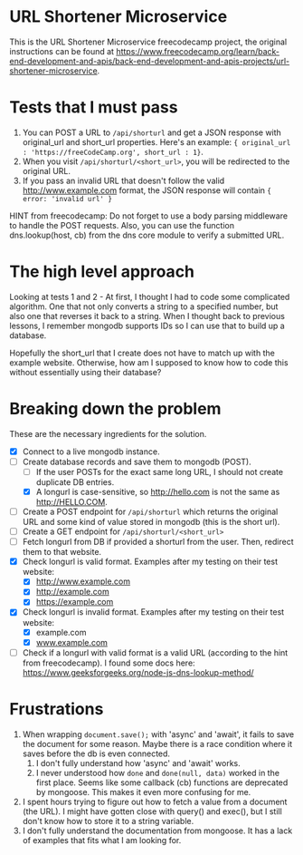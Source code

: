 # URL Shortener Microservice

This is the URL Shortener Microservice freecodecamp project, the original instructions can be found at https://www.freecodecamp.org/learn/back-end-development-and-apis/back-end-development-and-apis-projects/url-shortener-microservice.

# Tests that I must pass

1. You can POST a URL to `/api/shorturl` and get a JSON response with original_url and short_url properties. Here's an example: `{ original_url : 'https://freeCodeCamp.org', short_url : 1}`.
2. When you visit `/api/shorturl/<short_url>`, you will be redirected to the original URL.
3. If you pass an invalid URL that doesn't follow the valid http://www.example.com format, the JSON response will contain `{ error: 'invalid url' }`

HINT from freecodecamp: Do not forget to use a body parsing middleware to handle the POST requests. Also, you can use the function dns.lookup(host, cb) from the dns core module to verify a submitted URL.

# The high level approach

Looking at tests 1 and 2 - At first, I thought I had to code some complicated algorithm. One that not only converts a string to a specified number, but also one that reverses it back to a string. When I thought back to previous lessons, I remember mongodb supports IDs so I can use that to build up a database.

Hopefully the short_url that I create does not have to match up with the example website. Otherwise, how am I supposed to know how to code this without essentially using their database?

# Breaking down the problem

These are the necessary ingredients for the solution.

- [x] Connect to a live mongodb instance.
- [ ] Create database records and save them to mongodb (POST).
  - [ ] If the user POSTs for the exact same long URL, I should not create duplicate DB entries.
  - [x] A longurl is case-sensitive, so http://hello.com is not the same as http://HELLO.COM.
- [ ] Create a POST endpoint for `/api/shorturl` which returns the original URL and some kind of value stored in mongodb (this is the short url).
- [ ] Create a GET endpoint for `/api/shorturl/<short_url>`
- [ ] Fetch longurl from DB if provided a shorturl from the user. Then, redirect them to that website.
- [x] Check longurl is valid format. Examples after my testing on their test website:
  - [x] http://www.example.com
  - [x] http://example.com
  - [x] https://example.com
- [x] Check longurl is invalid format. Examples after my testing on their test website:
  - [x] example.com
  - [x] www.example.com
- [ ] Check if a longurl with valid format is a valid URL (according to the hint from freecodecamp). I found some docs here: https://www.geeksforgeeks.org/node-js-dns-lookup-method/

# Frustrations

1. When wrapping `document.save();` with 'async' and 'await', it fails to save the document for some reason. Maybe there is a race condition where it saves before the db is even connected.
   1. I don't fully understand how 'async' and 'await' works.
   2. I never understood how `done` and `done(null, data)` worked in the first place. Seems like some callback (cb) functions are deprecated by mongoose. This makes it even more confusing for me.
2. I spent hours trying to figure out how to fetch a value from a document (the URL). I might have gotten close with query() and exec(), but I still don't know how to store it to a string variable.
3. I don't fully understand the documentation from mongoose. It has a lack of examples that fits what I am looking for.
